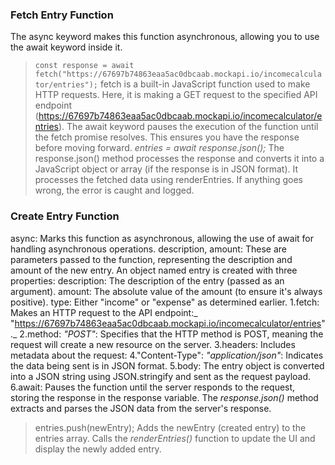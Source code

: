 ### Fetch Entry Function
The async keyword makes this function asynchronous, allowing you to use the await keyword inside it.
> `const response = await fetch("https://67697b74863eaa5ac0dbcaab.mockapi.io/incomecalculator/entries");`
fetch is a built-in JavaScript function used to make HTTP requests.
Here, it is making a GET request to the specified API endpoint (https://67697b74863eaa5ac0dbcaab.mockapi.io/incomecalculator/entries).
The await keyword pauses the execution of the function until the fetch promise resolves. This ensures you have the response before moving forward.
_entries = await response.json();_
The response.json() method processes the response and converts it into a JavaScript object or array (if the response is in JSON format).
It processes the fetched data using renderEntries.
If anything goes wrong, the error is caught and logged.

### Create Entry Function
async: Marks this function as asynchronous, allowing the use of await for handling asynchronous operations.
description, amount: These are parameters passed to the function, representing the description and amount of the new entry.
An object named entry is created with three properties:
       description: The description of the entry (passed as an argument).
       amount: The absolute value of the amount (to ensure it's always positive).
       type: Either "income" or "expense" as determined earlier.
1.fetch:
    Makes an HTTP request to the API endpoint:_ "https://67697b74863eaa5ac0dbcaab.mockapi.io/incomecalculator/entries"._
2.method: _"POST"_:
    Specifies that the HTTP method is POST, meaning the request will create a new resource on the server.
3.headers:
    Includes metadata about the request:
4."Content-Type": 
   _"application/json"_: Indicates the data being sent is in JSON format.
5.body:
    The entry object is converted into a JSON string using JSON.stringify and sent as the request payload.
6.await:
     Pauses the function until the server responds to the request, storing the response in the response variable.
The _response.json()_ method extracts and parses the JSON data from the server's response.
> entries.push(newEntry);
Adds the newEntry (created entry) to the entries array.
Calls the _renderEntries()_ function to update the UI and display the newly added entry.



